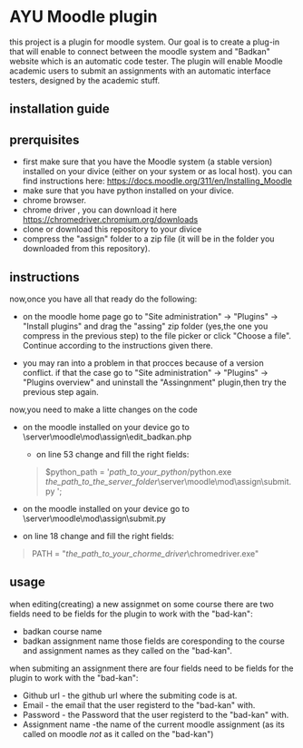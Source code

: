 # AYU Moodle plugin

this project is a plugin for moodle system.
Our goal is to create a plug-in that will enable to connect between the moodle system and "Badkan" website which is an automatic code tester.
The plugin will enable Moodle academic users to submit an assignments with an automatic interface testers, designed by the academic stuff.

## installation guide

## prerquisites
- first make sure that you have the Moodle system (a stable version) installed on your divice (either on your system or as local host).
  you can find instructions here: https://docs.moodle.org/311/en/Installing_Moodle
- make sure that you have python installed on your divice.
- chrome browser.
- chrome driver , you can download it here https://chromedriver.chromium.org/downloads
- clone or download this repository to your divice
- compress the "assign" folder to a zip file (it will be in the folder you downloaded from this repository).

## instructions
now,once you have all that ready do the following:
 
 - on the moodle home page go to "Site administration" -> "Plugins" -> "Install plugins"
   and drag the "assing" zip folder (yes,the one you compress in the previous step) to the file picker or click "Choose a file".
   Continue according to the instructions given there.
   
 - you may ran into a problem in that procces because of a version conflict.
   if that the case go to "Site administration" -> "Plugins" -> "Plugins overview"
   and uninstall the "Assingnment" plugin,then try the previous step again.
   
now,you need to make a litte changes on the code
 - on the moodle installed on your device go to \server\moodle\mod\assign\edit_badkan.php 
   - on line 53 change and fill the right fields:
    > $python_path = '*path_to_your_python*/python.exe     *the_path_to_the_server_folder*\server\moodle\mod\assign\submit.py ';
     
 -  on the moodle installed on your device go to \server\moodle\mod\assign\submit.py
   - on line 18 change and fill the right fields:
   > PATH = "*the_path_to_your_chorme_driver*\chromedriver.exe"
   
## usage
  when editing(creating) a new assignmet on some course there are two fields need to be fields for 
  the plugin to work with the "bad-kan":
   - badkan course name
   - badkan assignment name
  those fields are coresponding to the course and assignment names as they called on the "bad-kan".
  
  when submiting an assignment there are four fields need to be fields for 
  the plugin to work with the "bad-kan":
   - Github url - the github url where the submiting code is at.
   - Email - the email that the user registerd to the "bad-kan" with.
   - Password - the Password that the user registerd to the "bad-kan" with.
   -  Assignment name -the name of the current moodle assignment (as its called on moodle *not* as it called on the "bad-kan") 


   
   
 
   

    


 
 

